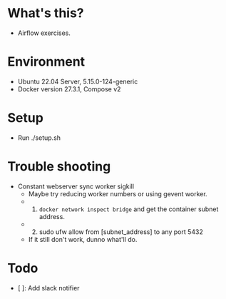# What's this?
- Airflow exercises.

# Environment
- Ubuntu 22.04 Server, 5.15.0-124-generic
- Docker version 27.3.1, Compose v2

# Setup
- Run ./setup.sh

# Trouble shooting
- Constant webserver sync worker sigkill
    - Maybe try reducing worker numbers or using gevent worker.
    - 1. `docker network inspect bridge` and get the container subnet address.
    - 2. sudo ufw allow from [subnet_address] to any port 5432
    - If it still don't work, dunno what'll do.

# Todo
- [ ]: Add slack notifier